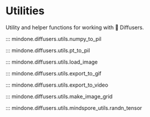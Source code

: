 <!--Copyright 2024 The HuggingFace Team. All rights reserved.

Licensed under the Apache License, Version 2.0 (the "License"); you may not use this file except in compliance with
the License. You may obtain a copy of the License at

http://www.apache.org/licenses/LICENSE-2.0

Unless required by applicable law or agreed to in writing, software distributed under the License is distributed on
an "AS IS" BASIS, WITHOUT WARRANTIES OR CONDITIONS OF ANY KIND, either express or implied. See the License for the
specific language governing permissions and limitations under the License.
-->

# Utilities

Utility and helper functions for working with 🤗 Diffusers.

::: mindone.diffusers.utils.numpy_to_pil

::: mindone.diffusers.utils.pt_to_pil

::: mindone.diffusers.utils.load_image

::: mindone.diffusers.utils.export_to_gif

::: mindone.diffusers.utils.export_to_video

::: mindone.diffusers.utils.make_image_grid

::: mindone.diffusers.utils.mindspore_utils.randn_tensor

